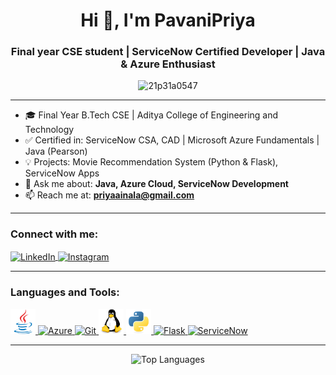 <h1 align="center">Hi 👋, I'm PavaniPriya</h1>
<h3 align="center">Final year CSE student | ServiceNow Certified Developer | Java & Azure Enthusiast</h3>

<p align="center">
  <img src="https://komarev.com/ghpvc/?username=21p31a0547&label=Profile%20views&color=0e75b6&style=flat" alt="21p31a0547" />
</p>

---

- 🎓 Final Year B.Tech CSE | Aditya College of Engineering and Technology  
- ✅ Certified in: ServiceNow CSA, CAD | Microsoft Azure Fundamentals | Java (Pearson)
- 💡 Projects: Movie Recommendation System (Python & Flask), ServiceNow Apps
- 💬 Ask me about: **Java, Azure Cloud, ServiceNow Development**
- 📫 Reach me at: **priyaainala@gmail.com**

---

<h3 align="left">Connect with me:</h3>
<p align="left">
  <a href="https://linkedin.com/in/pavanipriya-ainala" target="_blank">
    <img align="center" src="https://raw.githubusercontent.com/rahuldkjain/github-profile-readme-generator/master/src/images/icons/Social/linked-in-alt.svg" alt="LinkedIn" height="30" width="40" />
  </a>
  <a href="https://instagram.com/ainala_pavani_priya" target="_blank">
    <img align="center" src="https://raw.githubusercontent.com/rahuldkjain/github-profile-readme-generator/master/src/images/icons/Social/instagram.svg" alt="Instagram" height="30" width="40" />
  </a>
</p>

---

<h3 align="left">Languages and Tools:</h3>
<p align="left">
  <a href="https://www.java.com" target="_blank" rel="noreferrer">
    <img src="https://raw.githubusercontent.com/devicons/devicon/master/icons/java/java-original.svg" alt="Java" width="40" height="40" />
  </a>
  <a href="https://azure.microsoft.com/en-in/" target="_blank" rel="noreferrer">
    <img src="https://www.vectorlogo.zone/logos/microsoft_azure/microsoft_azure-icon.svg" alt="Azure" width="40" height="40" />
  </a>
  <a href="https://git-scm.com/" target="_blank" rel="noreferrer">
    <img src="https://www.vectorlogo.zone/logos/git-scm/git-scm-icon.svg" alt="Git" width="40" height="40" />
  </a>
  <a href="https://www.linux.org/" target="_blank" rel="noreferrer">
    <img src="https://raw.githubusercontent.com/devicons/devicon/master/icons/linux/linux-original.svg" alt="Linux" width="40" height="40" />
  </a>
  <a href="https://www.python.org" target="_blank" rel="noreferrer">
    <img src="https://raw.githubusercontent.com/devicons/devicon/master/icons/python/python-original.svg" alt="Python" width="40" height="40" />
  </a>
  <a href="https://flask.palletsprojects.com/" target="_blank" rel="noreferrer">
    <img src="https://www.vectorlogo.zone/logos/pocoo_flask/pocoo_flask-icon.svg" alt="Flask" width="40" height="40" />
  </a>
  <a href="https://developer.servicenow.com/" target="_blank" rel="noreferrer">
    <img src="https://upload.wikimedia.org/wikipedia/commons/3/3b/ServiceNow_logo.svg" alt="ServiceNow" width="80" height="40" />
  </a>
</p>

---

<p align="center">
  <img src="https://github-readme-stats.vercel.app/api/top-langs?username=21P31A0547&show_icons=true&locale=en&layout=compact" alt="Top Languages" />
</p>
